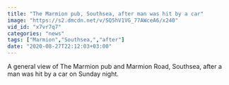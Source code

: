 ```yaml
---
title: "The Marmion pub, Southsea, after man was hit by a car"
image: "https://s2.dmcdn.net/v/SQ5hV1VG_77AWceA6/x240"
vid_id: "x7vr7q7"
categories: "news"
tags: ["Marmion","Southsea,","after"]
date: "2020-08-27T22:12:03+03:00"
---
```

A general view of The Marmion pub and Marmion Road, Southsea, after a man was hit by a car on Sunday night.

